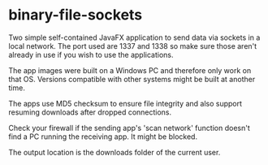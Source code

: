 # binary-file-sockets

Two simple self-contained JavaFX application to send data via sockets in a local network. 
The port used are 1337 and 1338 so make sure those aren't already in use if you wish to use the applications.

The app images were built on a Windows PC and therefore only work on that OS. Versions compatible with other systems might be built at another time. 

The apps use MD5 checksum to ensure file integrity and also support resuming downloads after dropped connections.

Check your firewall if the sending app's 'scan network' function doesn't find a PC running the receiving app. It might be blocked.

The output location is the downloads folder of the current user.
